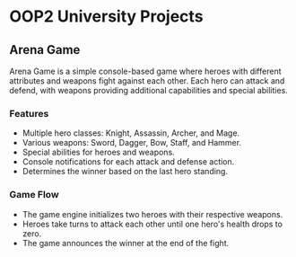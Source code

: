 # OOP2 University Projects

## Arena Game

Arena Game is a simple console-based game where heroes with different attributes and weapons fight against each other. Each hero can attack and defend, with weapons providing additional capabilities and special abilities.

### Features

- Multiple hero classes: Knight, Assassin, Archer, and Mage.
- Various weapons: Sword, Dagger, Bow, Staff, and Hammer.
- Special abilities for heroes and weapons.
- Console notifications for each attack and defense action.
- Determines the winner based on the last hero standing.

### Game Flow

- The game engine initializes two heroes with their respective weapons.
- Heroes take turns to attack each other until one hero's health drops to zero.
- The game announces the winner at the end of the fight.
